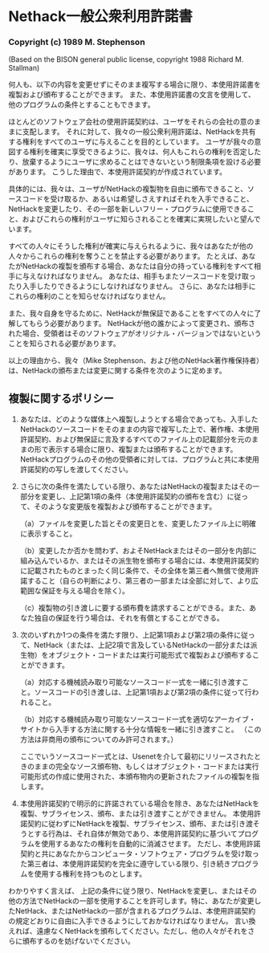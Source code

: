 Nethack一般公衆利用許諾書 
=========================

### Copyright (c) 1989 M. Stephenson
(Based on the BISON general public license, copyright 1988 Richard M. Stallman) 

何人も、以下の内容を変更せずにそのまま複写する場合に限り、本使用許諾書を複製および頒布することができます。
また、本使用許諾書の文言を使用して、他のプログラムの条件とすることもできます。

ほとんどのソフトウェア会社の使用許諾契約は、ユーザをそれらの会社の意のままに支配します。
それに対して、我々の一般公衆利用許諾は、NetHackを共有する権利をすべてのユーザに与えることを目的としています。
ユーザが我々の意図する権利を確実に享受できるように、我々は、何人もこれらの権利を否定したり、放棄するようにユーザに求めることはできないという制限条項を設ける必要があります。
こうした理由で、本使用許諾契約が作成されています。

具体的には、我々は、ユーザがNetHackの複製物を自由に頒布できること、ソースコードを受け取るか、あるいは希望しさえすればそれを入手できること、NetHackを変更したり、その一部を新しいフリー・プログラムに使用できること、およびこれらの権利がユーザに知らされることを確実に実現したいと望んでいます。

すべての人々にそうした権利が確実に与えられるように、我々はあなたが他の人々からこれらの権利を奪うことを禁止する必要があります。
たとえば、あなたがNetHackの複製を頒布する場合、あなたは自分の持っている権利をすべて相手に与えなければなりません。
あなたは、相手もまたソースコードを受け取ったり入手したりできるようにしなければなりません。
さらに、あなたは相手にこれらの権利のことを知らせなければなりません。

また、我々自身を守るために、NetHackが無保証であることをすべての人々に了解してもらう必要があります。
NetHackが他の誰かによって変更され、頒布された場合、受領者はそのソフトウェアがオリジナル・バージョンではないということを知らされる必要があります。

以上の理由から、我々（Mike
Stephenson、および他のNetHack著作権保持者）は、NetHackの頒布または変更に関する条件を次のように定めます。

複製に関するポリシー 
--------------------

1.  あなたは、どのような媒体上へ複製しようとする場合であっても、入手したNetHackのソースコードをそのままの内容で複写した上で、著作権、本使用許諾契約、および無保証に言及するすべてのファイル上の記載部分を元のままの形で表示する場合に限り、複製または頒布することができます。NetHackプログラムのその他の受領者に対しては、プログラムと共に本使用許諾契約の写しを渡してください。
2.  さらに次の条件を満たしている限り、あなたはNetHackの複製またはその一部分を変更し、上記第1項の条件（本使用許諾契約の頒布を含む）に従って、そのような変更版を複製および頒布することができます。

    （a）ファイルを変更した旨とその変更日とを、変更したファイル上に明確に表示すること。

    （b）変更したか否かを問わず、およそNetHackまたはその一部分を内部に組み込んでいるか、またはその派生物を頒布する場合には、本使用許諾契約に記載されたものとまったく同じ条件で、その全体を第三者へ無償で使用許諾すること（自らの判断により、第三者の一部または全部に対して、より広範囲な保証を与える場合を除く）。

    （c）複製物の引き渡しに要する頒布費を請求することができる。また、あなた独自の保証を行う場合は、それを有償とすることができる。

3.  次のいずれか1つの条件を満たす限り、上記第1項および第2項の条件に従って、NetHack（または、上記2項で言及しているNetHackの一部分または派生物）をオブジェクト・コードまたは実行可能形式で複製および頒布することができます。

    （a）対応する機械読み取り可能なソースコード一式を一緒に引き渡すこと。ソースコードの引き渡しは、上記第1項および第2項の条件に従って行われること。

    （b）対応する機械読み取り可能なソースコード一式を適切なアーカイブ・サイトから入手する方法に関する十分な情報を一緒に引き渡すこと。
    （この方法は非商用の頒布についてのみ許可されます。）

    ここでいうソースコード一式とは、Usenetを介して最初にリリースされたときのままの完全なソース頒布物、もしくはオブジェクト・コードまたは実行可能形式の作成に使用された、本頒布物内の更新されたファイルの複製を指します。

4.  本使用許諾契約で明示的に許諾されている場合を除き、あなたはNetHackを複製、サブライセンス、頒布、または引き渡すことができません。
    本使用許諾契約に従わずにNetHackを複製、サブライセンス、頒布、または引き渡そうとする行為は、それ自体が無効であり、本使用許諾契約に基づいてプログラムを使用するあなたの権利を自動的に消滅させます。
    ただし、本使用許諾契約と共にあなたからコンピュータ・ソフトウェア・プログラムを受け取った第三者は、本使用許諾契約を完全に遵守している限り、引き続きプログラムを使用する権利を持つものとします。

わかりやすく言えば、
上記の条件に従う限り、NetHackを変更し、またはその他の方法でNetHackの一部を使用することを許可します。特に、あなたが変更したNetHack、またはNetHackの一部が含まれるプログラムは、本使用許諾契約の規定どおりに自由に入手できるようにしておかなければなりません。
言い換えれば、遠慮なくNetHackを頒布してください。ただし、他の人々がそれをさらに頒布するのを妨げないでください。
